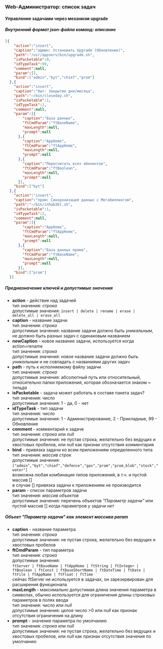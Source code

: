 ### Web-Администратор: список задач

#### Управление задачами через механизм upgrade

##### Внутренний формат json-файла команд: описание

```json
[{
    "action":"insert",
    "caption":"админ: Установить Upgrade (Обновление)",
    "path":"/usr/appserv/bin/upgrade.sh",
    "isPacketable":0,
    "idTypeTask":99,
    "comment":null,
    "param":[],
    "bind":["admin","byt","chief","prom"]
  },{
    "action":"insert",
    "caption":"быт: Закрытие дня/месяца",
    "path":"~/bin/closeday.sh",
    "isPacketable":1,
    "idTypeTask":2,
    "comment":null,
    "param":[{
        "caption":"База данных",
        "ftCmdParam":"ftBaseName",
        "maxLength":null,
        "prompt":null
      },{
        "caption":"AppHome",
        "ftCmdParam":"ftAppHome",
        "maxLength":null,
        "prompt":null
      },{
        "caption":"Пересчитать всех абонентов",
        "ftCmdParam":"ftBoolean",
        "maxLength":null,
        "prompt":null
      }],
    "bind":["byt"]
  },{
    "action":"insert",
    "caption":"пром: Синхронизация данных с Мегабиллингом",
    "path":"~/bin/inhab2bl.sh",
    "isPacketable":1,
    "idTypeTask":2,
    "comment":null,
    "param":[{
        "caption":"AppHome",
        "ftCmdParam":"ftAppHome",
        "maxLength":null,
        "prompt":null
      },{
        "caption":"База данных прома",
        "ftCmdParam":"ftBaseName",
        "maxLength":null,
        "prompt":null
      }],
    "bind":["prom"]
  }]
```

##### Предназначение ключей и допустимые значения

* **action** - действие над задачей\
тип значения: *строка*\
допустимые значения: `insert | delete | rename | erase | delete_all | erase_all`
* **caption** - название задачи\
тип значения: *строка*\
допустимые значения: название задачи должно быть *уникальным*, не должно быть разных задач с одинаковым названием
* **newCaption** - новое название задачи, используется когда action=rename\
тип значения: *строка*\
допустимые значения: новое название задачи должно быть *уникальным* и не совпадать с названиями других задач
* **path** - путь к исполняемому файлу задачи\
тип значения: *строка*\
допустимые значения: абсолютный путь или относительный, относительно папки приложения, которая обозначается знаком **~** *тильда*
* **isPacketable** - задача может работать в составе пакета задач?\
тип значения: *число*\
допустимые значения: 1 - да, 0 - нет
* **idTypeTask** - тип задачи\
тип значения: *число*\
допустимые значения: 1 - Администрирование, 2 - Прикладные, 99 - Обновление
* **comment** - комментарий к задаче\
тип значения: *строка* или *null*\
допустимые значения: не пустая строка, желательно без ведущих и хвостовых пробелов, или *null* как признак отсутствия комментария
* **bind** - привязка задачи ко всем приложениям определенного типа\
тип значения: *массив строк*\
допустимые значения:\
`["admin","byt","chief","defence","gas","prom","prom_blob","stock","water"]`\
возможна любая комбинация типов приложений, в т.ч. и пустой массив []\
в случае [] привязка задачи к приложениям не производится
* **param** - список параметров задачи\
тип значения: *массив объектов*\
допустимые значения: перечень объектов *"Параметр задачи"* или пустой массив [] когда параметров у задачи *нет*

##### Объект "Параметр задачи" как элемент массива param

* **caption** - название параметра\
тип значения: *строка*\
допустимые значения: не пустая строка, желательно без ведущих и хвостовых пробелов
* **ftCmdParam** - тип параметра\
тип значения: *строка*\
допустимые значения:\
`ftServer | ftBaseName | ftAppHome | ftString | ftInteger | ftBoolean | ftConst | ftBaseShortName | ftDateTime | ftDate | ftFile | ftAppName | ftFloat | ftTime`\
сейчас ftServer не используется в задачах, он зарезервирован для расширения функционала
* **maxLength** - максимально допустимая длина значения параметра в символах, обычно используется для ограничения длины строковых параметров в полях ввода\
тип значения: *число* или *null*\
допустимые значения: целое число >0 или *null* как признак отсутствия ограничения на длину
* **prompt** - значение параметра по умолчанию\
тип значения: *строка* или *null*\
допустимые значения: не пустая строка, желательно без ведущих и хвостовых пробелов, или *null* как признак отсутствия значения по умолчанию
